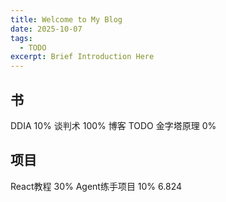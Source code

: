 ```yaml
---
title: Welcome to My Blog
date: 2025-10-07
tags:
  - TODO
excerpt: Brief Introduction Here
---
```


## 书
DDIA 10%
谈判术 100% 博客 TODO
金字塔原理 0%
## 项目
React教程 30%
Agent练手项目 10%
6.824 
